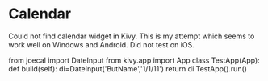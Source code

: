 Calendar
========

Could not find calendar widget in Kivy. This is my attempt which seems to work well on Windows and Android. Did not test on
iOS.

from joecal import DateInput
from kivy.app import App
class TestApp(App):
    def build(self):
        di=DateInput('ButName','1/1/11')
        return di
TestApp().run()
